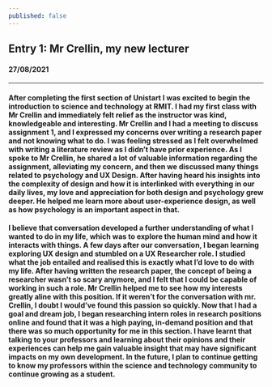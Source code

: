 ```yaml
---
published: false
---
```

 ## Entry 1: Mr Crellin, my new lecturer    

#### 27/08/2021
__________________________________________________________________________________________
#### After completing the first section of Unistart I was excited to begin the introduction to science and technology at RMIT. I had my first class with Mr Crellin and immediately felt relief as the instructor was kind, knowledgeable and interesting. Mr Crellin and I had a meeting to discuss assignment 1, and I expressed my concerns over writing a research paper and not knowing what to do. I was feeling stressed as I felt overwhelmed with writing a literature review as I didn’t have prior experience. As I spoke to Mr Crellin, he shared a lot of valuable information regarding the assignment, alleviating my concern,  and then we discussed many things related to psychology and UX Design. After having heard his insights into the complexity of design and how it is interlinked with everything in our daily lives, my love and appreciation for both design and psychology grew deeper. He helped me learn more about user-experience design, as well as how psychology is an important aspect in that.

#### I believe that conversation developed a further understanding of what I wanted to do in my life, which was to explore the human mind and how it interacts with things. A few days after our conversation, I began learning exploring UX design and stumbled on a UX Researcher role. I studied what the job entailed and realised this is exactly what I’d love to do with my life. After having written the research paper, the concept of being a researcher wasn’t so scary anymore, and I felt that I could be capable of working in such a role. Mr Crellin helped me to see how my interests greatly aline with this position. If it weren’t for the conversation with mr. Crellin, I doubt I would’ve found this passion so quickly. Now that I had a goal and dream job, I began researching intern roles in research positions online and found that it was a high paying, in-demand position and that there was so much opportunity for me in this section. I have learnt that talking to your professors and learning about their opinions and their experiences can help me gain valuable insight that may have significant impacts on my own development. In the future, I plan to continue getting to know my professors within the science and technology community to continue growing as a student. 

